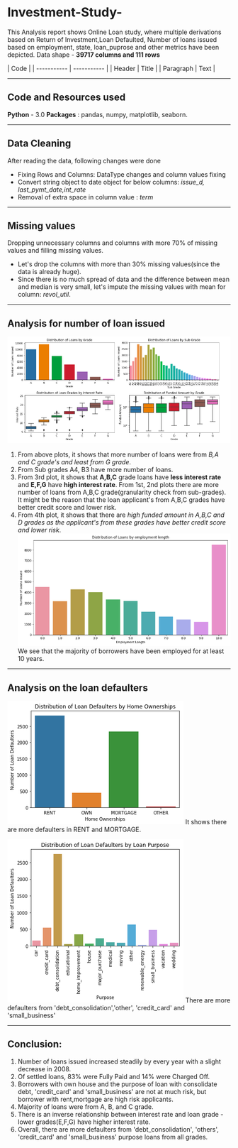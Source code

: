 # Investment-Study-
This Analysis report shows Online Loan study, where multiple derivations based on Return of Investment,Loan Defaulted, Number of loans issued
based on employment, state, loan_puprose and other metrics have been depicted.
Data shape - **39717 columns and 111 rows**

| Code |
| ----------- | ----------- |
| Header | Title |
| Paragraph | Text |

---

## Code and Resources used
**Python** - 3.0
**Packages** : pandas, numpy, matplotlib, seaborn.

---

## Data Cleaning
After reading the data, following changes were done 
- Fixing Rows and Columns: DataType changes and column values fixing
- Convert string object to date object for below columns: *issue_d, last_pymt_date,int_rate*
- Removal of extra space in column value : *term*
---
## Missing values
Dropping unnecessary columns and columns with more 70% of missing values and filling missing values.
- Let's drop the columns with more than 30% missing values(since the data is already huge).
- Since there is no much spread of data and the difference between mean and median is very small, let's impute the missing  values with mean for column: *revol_util*.
 
---
##  Analysis for number of loan issued
![](/images/SC1.png)
1) From above plots, it shows that more number of loans were from *B,A and C grade's and least from G grade*.
2) From Sub grades A4, B3 have more number of loans.
3) From 3rd plot, it shows that **A,B,C** grade loans have **less interest rate** and **E,F,G** have **high interest rate**. From 1st, 2nd plots there are more number of loans from A,B,C grade(granularity check from sub-grades). It might be the reason that the loan applicant's from A,B,C grades have better credit score and lower risk.
4) From 4th plot, it shows that there are *high funded amount in A,B,C and D grades as the applicant's from these grades have better credit score and lower risk*.
![](/images/download%20(1).png)
We see that the majority of borrowers have been employed for at least 10 years.

---

## Analysis on the loan defaulters
![](/images/download%20(2).png)
 It shows there are more defaulters in RENT and MORTGAGE.

![](/images/download%20(3).png)
 There are more defaulters from 'debt_consolidation','other', 'credit_card' and 'small_business'
 
---
## Conclusion:
1) Number of loans issued increased steadily by every year with a slight decrease in 2008.
2) Of settled loans, 83% were Fully Paid and 14% were Charged Off.
3) Borrowers with own house and the purpose of loan with consolidate debt, 'credit_card' and 'small_business' are not at much risk, but borrower with rent,mortgage are high risk applicants.
4) Majority of loans were from A, B, and C grade.
5) There is an inverse relationship between interest rate and loan grade - lower grades(E,F,G) have higher interest rate.
6) Overall, there are more defaulters from 'debt_consolidation', 'others', 'credit_card' and 'small_business' purpose loans from all grades.
